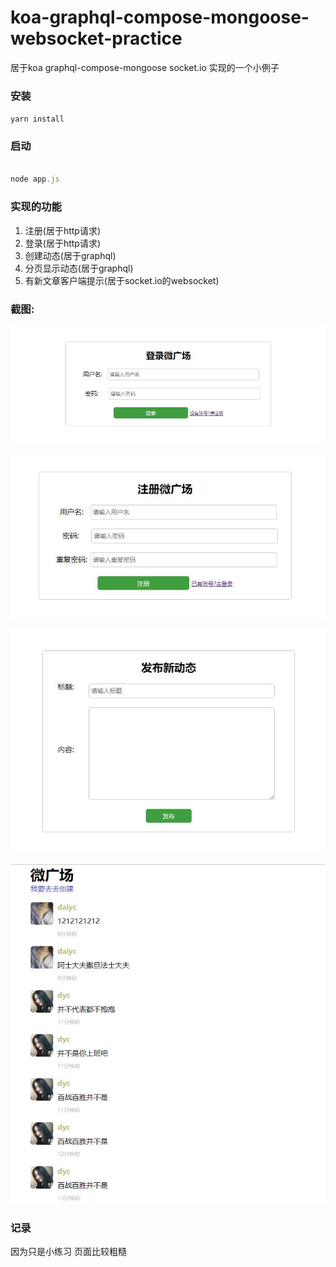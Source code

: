 # koa-graphql-compose-mongoose-websocket-practice
居于koa graphql-compose-mongoose socket.io 实现的一个小例子

### 安装

`yarn install`


### 启动

```js

node app.js

```


### 实现的功能
1. 注册(居于http请求)
2. 登录(居于http请求)
3. 创建动态(居于graphql)
4. 分页显示动态(居于graphql)
5. 有新文章客户端提示(居于socket.io的websocket)

### 截图:
![登录](https://github.com/daiyunchao/koa-graphql-compose-mongoose-websocket-practice/blob/master/%E6%95%88%E6%9E%9C%E5%9B%BE/login.jpg)

![注册](https://github.com/daiyunchao/koa-graphql-compose-mongoose-websocket-practice/blob/master/%E6%95%88%E6%9E%9C%E5%9B%BE/register.jpg)

![创建](https://github.com/daiyunchao/koa-graphql-compose-mongoose-websocket-practice/blob/master/%E6%95%88%E6%9E%9C%E5%9B%BE/create.jpg)

![首页](https://github.com/daiyunchao/koa-graphql-compose-mongoose-websocket-practice/blob/master/%E6%95%88%E6%9E%9C%E5%9B%BE/index.jpg)


### 记录
因为只是小练习 页面比较粗糙
